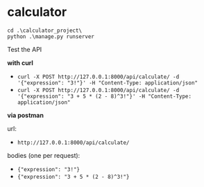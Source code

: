 # calculator
```
cd .\calculator_project\
python .\manage.py runserver
```

Test the API

**with curl**
- `curl -X POST http://127.0.0.1:8000/api/calculate/ -d '{"expression": "3!"}' -H "Content-Type: application/json"`
- `curl -X POST http://127.0.0.1:8000/api/calculate/ -d '{"expression": "3 + 5 * (2 - 8)^3!"}' -H "Content-Type: application/json"`

**via postman**

url:
- `http://127.0.0.1:8000/api/calculate/`

bodies (one per request):
- `{"expression": "3!"}`
- `{"expression": "3 + 5 * (2 - 8)^3!"}`
 